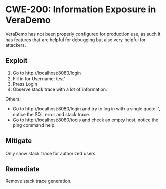 CWE-200: Information Exposure in VeraDemo
=========================================

VeraDemo has not been properly configured for production use, as such it has
features that are helpful for debugging but also very helpful for attackers.

Exploit
-------
1. Go to http://localhost:8080/login
2. Fill in for Username: test'
3. Press Login
4. Observe stack trace with a lot of information.

Others:
* Go to http://localhost:8080/login and try to log in with a single quote: ', notice the SQL error and stack trace.
* Go to http://localhost:8080/tools and check an empty host, notice the ping command help.


Mitigate
--------
Only show stack trace for authorized users.

Remediate
---------
Remove stack trace generation.